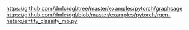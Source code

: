 https://github.com/dmlc/dgl/tree/master/examples/pytorch/graphsage
https://github.com/dmlc/dgl/blob/master/examples/pytorch/rgcn-hetero/entity_classify_mb.py